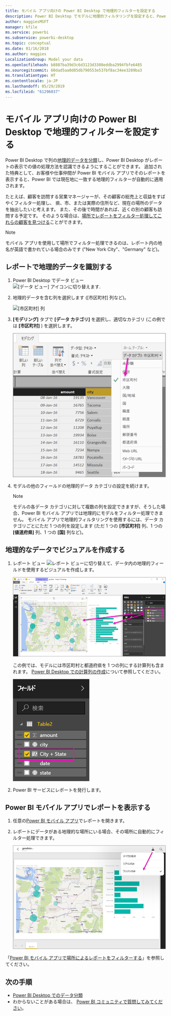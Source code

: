 ```yaml
---
title: モバイル アプリ向けの Power BI Desktop で地理的フィルターを設定する
description: Power BI Desktop でモデルに地理的フィルタリングを設定すると、Power BI モバイル アプリでデータを自動的に現在の場所でフィルター処理できます。
author: maggiesMSFT
manager: kfile
ms.service: powerbi
ms.subservice: powerbi-desktop
ms.topic: conceptual
ms.date: 01/16/2018
ms.author: maggies
LocalizationGroup: Model your data
ms.openlocfilehash: b8887ba39d3c6d3123d3308eddba2994fbfe6485
ms.sourcegitcommit: 60dad5aa0d85db790553e537bf8ac34ee3289ba3
ms.translationtype: HT
ms.contentlocale: ja-JP
ms.lasthandoff: 05/29/2019
ms.locfileid: "61296037"
---
```

# <a name="set-geographic-filters-in-power-bi-desktop-for-the-mobile-apps"></a>モバイル アプリ向けの Power BI Desktop で地理的フィルターを設定する
Power BI Desktop で列の[地理的データを分類](desktop-data-categorization.md)し、Power BI Desktop がレポートの表示での値の処理方法を認識できるようにすることができます。 追加された特典として、お客様や仕事仲間が Power BI モバイル アプリでそのレポートを表示すると、Power BI では現在地に一致する地理的フィルターが自動的に適用されます。 

たとえば、顧客を訪問する営業マネージャーが、その顧客の総売上と収益をすばやくフィルター処理し、 県、市、または実際の住所など、現在の場所のデータを抽出したいと考えます。 また、その後で時間があれば、近くの別の顧客も訪問する予定です。 そのような場合は、[場所でレポートをフィルター処理してこれらの顧客を見つける](consumer/mobile/mobile-apps-geographic-filtering.md)ことができます。

> [!NOTE]
> モバイル アプリを使用して場所でフィルター処理できるのは、レポート内の地名が英語で書かれている場合のみです ("New York City"、"Germany" など)。
> 
> 

## <a name="identify-geographic-data-in-your-report"></a>レポートで地理的データを識別する
1. Power BI Desktop でデータ ビュー ![[データ ビュー] アイコンに切り替えます](media/desktop-mobile-geofiltering/pbi_desktop_data_icon.png).
2. 地理的データを含む列を選択します ([市区町村] 列など)。
   
    ![[市区町村] 列](media/desktop-mobile-geofiltering/power-bi-desktop-geo-column.png)
3. **[モデリング]** タブで **[データ カテゴリ]** を選択し、適切なカテゴリ (この例では **[市区町村]** ) を選択します。
   
    ![[データ カテゴリ] ボックス](media/desktop-mobile-geofiltering/power-bi-desktop-geo-category.png)
4. モデルの他のフィールドの地理的データ カテゴリの設定を続けます。 
   
   > [!NOTE]
   > モデルの各データ カテゴリに対して複数の列を設定できますが、そうした場合、Power BI モバイル アプリでは地理的にモデルをフィルター処理できません。 モバイル アプリで地理的フィルタリングを使用するには、データ カテゴリごとにただ 1 つの列を設定します (ただ 1 つの **[市区町村]** 列、1 つの **[値道府県]** 列、1 つの **[国]** 列など)。 
   > 
   > 

## <a name="create-visuals-with-your-geographic-data"></a>地理的なデータでビジュアルを作成する
1. レポート ビュー ![レポート ビュー](media/desktop-mobile-geofiltering/power-bi-desktop-report-icon.png)に切り替えて、データ内の地理的フィールドを使用するビジュアルを作成します。 
   
    ![マップを使用したレポート](media/desktop-mobile-geofiltering/power-bi-desktop-geo-report.png)
   
    この例では、モデルには市区町村と都道府県を 1 つの列にする計算列も含まれます。 [Power BI Desktop での計算列の作成](desktop-calculated-columns.md)について参照してください。
   
    ![市区町村と都道府県を 1 つにしたフィールド](media/desktop-mobile-geofiltering/power-bi-desktop-city-state-column.png)
2. Power BI サービスにレポートを発行します。

## <a name="view-the-report-in-power-bi-mobile-app"></a>Power BI モバイル アプリでレポートを表示する
1. 任意の[Power BI モバイル アプリ](consumer/mobile/mobile-apps-for-mobile-devices.md)でレポートを開きます。
2. レポートにデータがある地理的な場所にいる場合、その場所に自動的にフィルター処理できます。
   
    ![モバイル アプリの地理フィルター](media/desktop-mobile-geofiltering/power-bi-mobile-geo-map-set-filter.png)

「[Power BI モバイル アプリで場所によるレポートをフィルターする](consumer/mobile/mobile-apps-geographic-filtering.md)」を参照してください。

## <a name="next-steps"></a>次の手順
* [Power BI Desktop でのデータ分類](desktop-data-categorization.md)  
* わからないことがある場合は、 [Power BI コミュニティで質問してみてください](http://community.powerbi.com/)。

